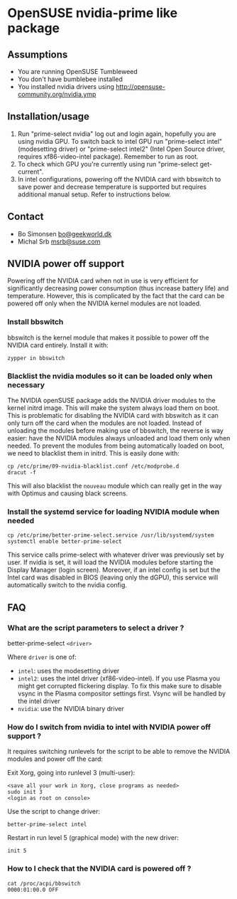 OpenSUSE nvidia-prime like package
==================================

Assumptions
-----------

* You are running OpenSUSE Tumbleweed
* You don't have bumblebee installed
* You installed nvidia drivers using http://opensuse-community.org/nvidia.ymp

Installation/usage
------------------

1. Run "prime-select nvidia" log out and login again, hopefully you are
   using nvidia GPU. To switch back to intel GPU run "prime-select intel" (modesetting driver) or 
   "prime-select intel2" (Intel Open Source driver, requires xf86-video-intel package).
   Remember to run as root.
2. To check which GPU you're currently using run "prime-select get-current".
3. In intel configurations, powering off the NVIDIA card with bbswitch to save power and decrease temperature is supported but requires additional manual setup. Refer to instructions below.

Contact
-------

* Bo Simonsen <bo@geekworld.dk>
* Michal Srb <msrb@suse.com>


NVIDIA power off support
-------------------------

Powering off the NVIDIA card when not in use is very efficient for significantly decreasing power consumption (thus increase battery life) and temperature. However, this is complicated by the fact that the card can be powered off
only when the NVIDIA kernel modules are not loaded.

### Install bbswitch

bbswitch is the kernel module that makes it possible to power off the NVIDIA card entirely.
Install it with:

```
zypper in bbswitch
```

### Blacklist the nvidia modules so it can be loaded only when necessary

The NVIDIA openSUSE package adds the NVIDIA driver modules to the kernel initrd image. This will make the system always load them on boot. This is problematic for disabling the NVIDIA card with bbswitch as it can only turn off the card when the modules are not loaded. Instead of unloading the modules before making use of bbswitch, the reverse is way easier: have the NVIDIA modules always unloaded and load them only when needed.
To prevent the modules from being automatically loaded on boot, we need to blacklist them in initrd.
This is easily done with:

```
cp /etc/prime/09-nvidia-blacklist.conf /etc/modprobe.d
dracut -f
```

This will also blacklist the `nouveau` module which can really get in the way with Optimus and causing black screens.

### Install the systemd service for loading NVIDIA module when needed

```
cp /etc/prime/better-prime-select.service /usr/lib/systemd/system
systemctl enable better-prime-select
```

This service calls prime-select with whatever driver was previously set by user.
If nvidia is set, it will load the NVIDIA modules before starting the Display Manager (login screen).
Moreover, if an intel config is set but the Intel card was disabled in BIOS (leaving only the dGPU), this service will automatically switch to the nvidia config.


## FAQ

### What are the script parameters to select a driver ?

better-prime-select `<driver>`

Where `driver` is one of:

- `intel`: uses the modesetting driver
- `intel2`: uses the intel driver (xf86-video-intel). If you use Plasma you might get corrupted flickering display. To fix this make sure to disable vsync in the Plasma compositor settings first. Vsync will be handled by the intel driver
- `nvidia`: use the NVIDIA binary driver


### How do I switch from nvidia to intel with NVIDIA power off support ?


It requires switching runlevels for the script to be able to remove the NVIDIA modules and power off the card:

Exit Xorg, going into runlevel 3 (multi-user):

```
<save all your work in Xorg, close programs as needed>
sudo init 3
<login as root on console>
```

Use the script to change driver:

```
better-prime-select intel
```

Restart in run level 5 (graphical mode) with the new driver:

```
init 5
```

### How to I check that the NVIDIA card is powered off ?

```
cat /proc/acpi/bbswitch 
0000:01:00.0 OFF
```


